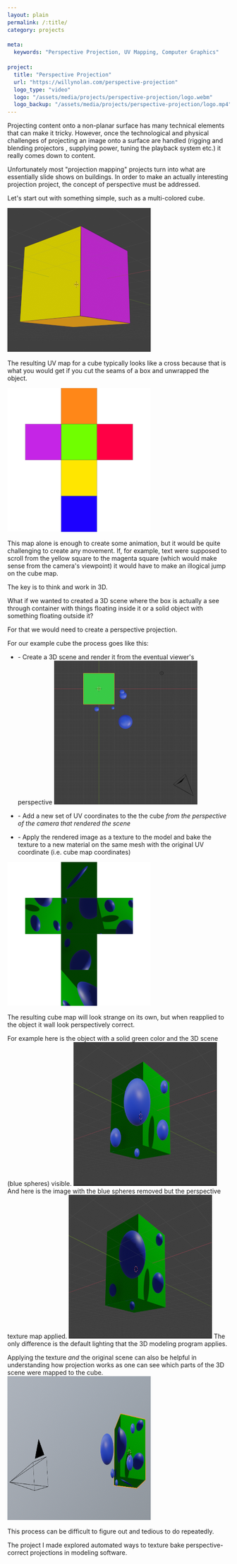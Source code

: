 ```yaml
---
layout: plain
permalink: /:title/
category: projects

meta:
  keywords: "Perspective Projection, UV Mapping, Computer Graphics"

project:
  title: "Perspective Projection"
  url: "https://willynolan.com/perspective-projection"
  logo_type: "video"
  logo: "/assets/media/projects/perspective-projection/logo.webm"
  logo_backup: "/assets/media/projects/perspective-projection/logo.mp4"
---
```

<p>
Projecting content onto a non-planar surface has many technical elements that can make it tricky. However, once the 
technological and physical challenges of projecting an image onto a surface are handled (rigging and blending projectors
, supplying power, tuning the playback system etc.) it really comes down to content.
</p>

<p>
Unfortunately most "projection mapping" projects turn into what are essentially slide shows on buildings.
In order to make an actually interesting projection project, the concept of <span class="highlight small">perspective</span> 
must be addressed.
</p>

<p>
Let's start out with something simple, such as a multi-colored cube.
</p>

<img class="end-post" src="/assets/media/projects/perspective-projection/first.png" alt="Colored Cube" height="325" width="325">

<p>
The resulting UV map for a cube typically looks like a cross because that is what you would get if you cut the seams 
of a box and unwrapped the object.
</p>
<img class="end-post one-outline" src="/assets/media/projects/perspective-projection/second.png" alt="Colored Cube" height="325" width="325">

<p>
This map alone is enough to create some animation, but it would be quite challenging to create any movement. If, for 
example, text were supposed to scroll from the yellow square to the magenta square (which would make sense from the 
camera's viewpoint) it would have to make an illogical jump on the cube map.
</p>

<p>
The key is to think and work in 3D.
</p>

<p>
What if we wanted to created a 3D scene where the box is actually a see through 
container with things floating inside it or a solid object with something floating outside it?
</p>

<p>
For that we would need to create a perspective projection.
</p>

<p>
For our example cube the process goes like this:
</p>

<ul>
    <li>
        <p>
            - Create a 3D scene and render it from the eventual viewer's perspective
            <img class="end-post" src="/assets/media/projects/perspective-projection/third.png" alt="Colored Cube" height="325" width="325">
        </p>
    </li>
    <li>
        <p>
            - Add a new set of UV coordinates to the the cube <i>from the perspective of the camera that rendered the scene</i>
        </p>
    </li>
    <li>
        <p>
            - Apply the rendered image as a texture to the model and bake the texture to a new material on the same mesh with 
            the original UV coordinate (i.e. cube map coordinates)
        </p>
    </li>
</ul>

<img class="end-post one-outline" src="/assets/media/projects/perspective-projection/fourth.png" alt="Colored Cube" height="325" width="325">

<p>
The resulting cube map will look strange on its own, but when reapplied to the object it wall look perspectively correct.  
</p>

<p>
For example here is the object with a solid green color and the 3D scene (blue spheres) visible.
<img class="end-post" src="/assets/media/projects/perspective-projection/fifth.png" alt="Colored Cube" height="325" width="325">
And here is the image with the blue spheres removed but the perspective texture map applied.
<img class="end-post" src="/assets/media/projects/perspective-projection/sixth.png" alt="Colored Cube" height="325" width="325">
The only difference is the default lighting that the 3D modeling program applies.
</p>

<p>
Applying the texture <em>and</em> the original scene can also be helpful in understanding how projection works as one 
can see which parts of the 3D scene were mapped to the cube.
<img class="end-post" src="/assets/media/projects/perspective-projection/seventh.png" alt="Colored Cube" height="325" width="325">
</p>

<p>
This process can be difficult to figure out and tedious to do repeatedly.
</p>

<p class="last-paragraph">
The project I made explored automated ways to texture bake perspective-correct projections in modeling software.
</p>